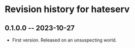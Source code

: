 # Revision history for hateserv

## 0.1.0.0 -- 2023-10-27

- First version. Released on an unsuspecting world.
